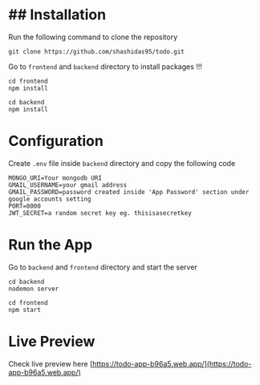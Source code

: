 # ## Installation

Run the following command to clone the repository

```
git clone https://github.com/shashidas95/todo.git
```

Go to `frontend` and `backend` directory to install packages !!!

```
cd frontend
npm install
```

```
cd backend
npm install
```

# Configuration

Create `.env` file inside `backend` directory and copy the following code

```
MONGO_URI=Your mongodb URI
GMAIL_USERNAME=your gmail address
GMAIL_PASSWORD=password created inside 'App Password' section under google accounts setting
PORT=8000
JWT_SECRET=a random secret key eg. thisisasecretkey
```

# Run the App

Go to `backend` and `frontend` directory and start the server

```
cd backend
nodemon server
```

```
cd frontend
npm start
```

# Live Preview

Check live preview here [https://todo-app-b96a5.web.app/](https://todo-app-b96a5.web.app/)
